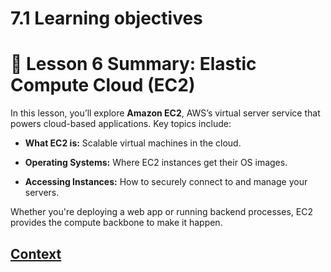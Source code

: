 # 7.1 Learning objectives 
 
#  🚀 Lesson 6 Summary: Elastic Compute Cloud (EC2)
In this lesson, you’ll explore **Amazon EC2**, AWS’s virtual server service that powers cloud-based applications. Key topics include:

* **What EC2 is:** Scalable virtual machines in the cloud.

* **Operating Systems:** Where EC2 instances get their OS images.

* **Accessing Instances:** How to securely connect to and manage your servers.

Whether you're deploying a web app or running backend processes, EC2 provides the compute backbone to make it happen.
 
 ## [Context](./../context.md)